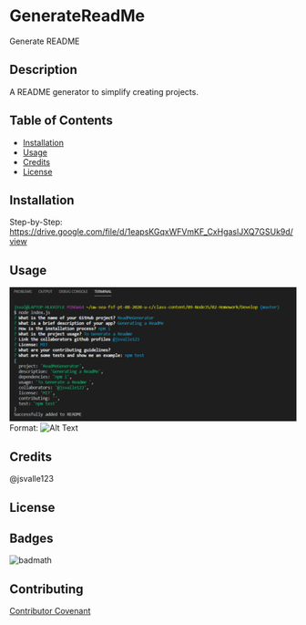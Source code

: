 # GenerateReadMe

Generate README

## Description 
A README generator to simplify creating projects.


## Table of Contents 


* [Installation](#installation)
* [Usage](#usage)
* [Credits](#credits)
* [License](#license)


## Installation

Step-by-Step: https://drive.google.com/file/d/1eapsKGqxWFVmKF_CxHgaslJXQ7GSUk9d/view


## Usage 

 ![README](/assets/nodeindex.png)
Format: ![Alt Text](url)


## Credits

@jsvalle123



## License

## Badges

![badmath](https://img.shields.io/github/languages/top/nielsenjared/badmath)


## Contributing

 [Contributor Covenant](https://www.contributor-covenant.org/) 




